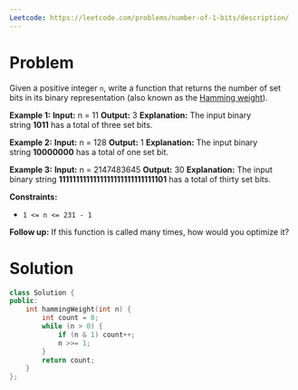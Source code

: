 ```yaml
---
Leetcode: https://leetcode.com/problems/number-of-1-bits/description/
---
```

# Problem

Given a positive integer `n`, write a function that returns the number of set bits in its binary representation (also known as the [Hamming weight](http://en.wikipedia.org/wiki/Hamming_weight)).

**Example 1:**
**Input:** n = 11
**Output:** 3
**Explanation:**
The input binary string **1011** has a total of three set bits.

**Example 2:**
**Input:** n = 128
**Output:** 1
**Explanation:**
The input binary string **10000000** has a total of one set bit.

**Example 3:**
**Input:** n = 2147483645
**Output:** 30
**Explanation:**
The input binary string **1111111111111111111111111111101** has a total of thirty set bits.

**Constraints:**
- `1 <= n <= 231 - 1`

**Follow up:** If this function is called many times, how would you optimize it?

# Solution

```cpp
class Solution {
public:
    int hammingWeight(int n) {
        int count = 0;
        while (n > 0) {
            if (n & 1) count++;
            n >>= 1;
        }
        return count;
    }
};
```